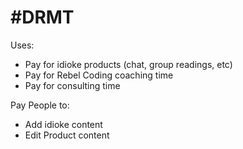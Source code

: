 # #DRMT 

Uses:
- Pay for idioke products (chat, group readings, etc)
- Pay for Rebel Coding coaching time
- Pay for consulting time

Pay People to:
- Add idioke content
- Edit Product content